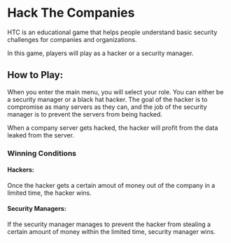 # Hack The Companies

HTC is an educational game that helps people understand basic security challenges for companies and organizations.

In this game, players will play as a hacker or a security manager.

## How to Play:
When you enter the main menu, you will select your role. You can either be a security manager or a black hat hacker. The goal of the hacker is to compromise as many servers as they can, and the job of the security manager is to prevent the servers from being hacked.

When a company server gets hacked, the hacker will profit from the data leaked from the server. 

### Winning Conditions
#### Hackers:
Once the hacker gets a certain amout of money out of the company in a limited time, the hacker wins.

#### Security Managers:
If the security manager manages to prevent the hacker from stealing a certain amount of money within the limited time, security manager wins.